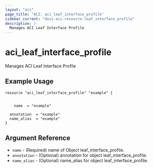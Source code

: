 ```yaml
---
layout: "aci"
page_title: "ACI: aci_leaf_interface_profile"
sidebar_current: "docs-aci-resource-leaf_interface_profile"
description: |-
  Manages ACI Leaf Interface Profile
---
```


# aci_leaf_interface_profile #
Manages ACI Leaf Interface Profile

## Example Usage ##

```hcl
resource "aci_leaf_interface_profile" "example" {


    name  = "example"

  annotation  = "example"
  name_alias  = "example"
}
```
## Argument Reference ##
* `name` - (Required) name of Object leaf_interface_profile.
* `annotation` - (Optional) annotation for object leaf_interface_profile.
* `name_alias` - (Optional) name_alias for object leaf_interface_profile.



